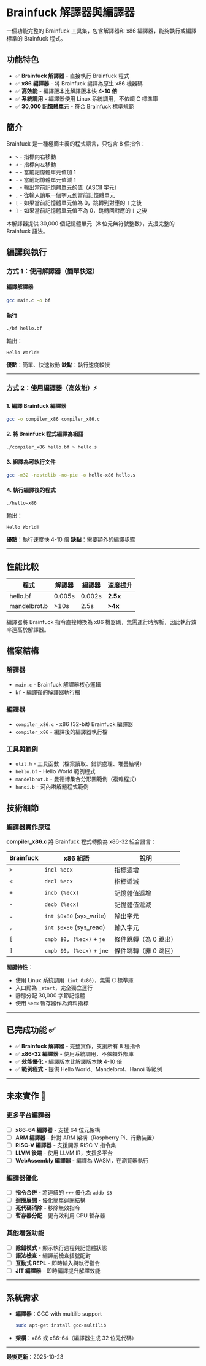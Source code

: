 # Brainfuck 解譯器與編譯器

一個功能完整的 Brainfuck 工具集，包含解譯器和 x86 編譯器，能夠執行或編譯標準的 Brainfuck 程式。

## 功能特色

- ✅ **Brainfuck 解譯器** - 直接執行 Brainfuck 程式
- ✅ **x86 編譯器** - 將 Brainfuck 編譯為原生 x86 機器碼
- ✅ **高效能** - 編譯版本比解譯版本快 **4-10 倍**
- ✅ **系統調用** - 編譯器使用 Linux 系統調用，不依賴 C 標準庫
- ✅ **30,000 記憶體單元** - 符合 Brainfuck 標準規範

## 簡介

Brainfuck 是一種極簡主義的程式語言，只包含 8 個指令：
- `>` - 指標向右移動
- `<` - 指標向左移動
- `+` - 當前記憶體單元值加 1
- `-` - 當前記憶體單元值減 1
- `.` - 輸出當前記憶體單元的值（ASCII 字元）
- `,` - 從輸入讀取一個字元到當前記憶體單元
- `[` - 如果當前記憶體單元值為 0，跳轉到對應的 `]` 之後
- `]` - 如果當前記憶體單元值不為 0，跳轉回對應的 `[` 之後

本解譯器提供 30,000 個記憶體單元（8 位元無符號整數），支援完整的 Brainfuck 語法。

## 編譯與執行

### 方式 1：使用解譯器（簡單快速）

#### 編譯解譯器
```bash
gcc main.c -o bf
```

#### 執行
```bash
./bf hello.bf
```

輸出：
```
Hello World!
```

**優點**：簡單、快速啟動
**缺點**：執行速度較慢

---

### 方式 2：使用編譯器（高效能）⚡

#### 1. 編譯 Brainfuck 編譯器
```bash
gcc -o compiler_x86 compiler_x86.c
```

#### 2. 將 Brainfuck 程式編譯為組語
```bash
./compiler_x86 hello.bf > hello.s
```

#### 3. 組譯為可執行文件
```bash
gcc -m32 -nostdlib -no-pie -o hello-x86 hello.s
```

#### 4. 執行編譯後的程式
```bash
./hello-x86
```

輸出：
```
Hello World!
```

**優點**：執行速度快 4-10 倍
**缺點**：需要額外的編譯步驟

---

## 性能比較

| 程式 | 解譯器 | 編譯器 | 速度提升 |
|------|--------|--------|----------|
| hello.bf | 0.005s | 0.002s | **2.5x** |
| mandelbrot.b | >10s | 2.5s | **>4x** |

編譯器將 Brainfuck 指令直接轉換為 x86 機器碼，無需運行時解析，因此執行效率遠高於解譯器。

## 檔案結構

### 解譯器
- `main.c` - Brainfuck 解譯器核心邏輯
- `bf` - 編譯後的解譯器執行檔

### 編譯器
- `compiler_x86.c` - x86 (32-bit) Brainfuck 編譯器
- `compiler_x86` - 編譯後的編譯器執行檔

### 工具與範例
- `util.h` - 工具函數（檔案讀取、錯誤處理、堆疊結構）
- `hello.bf` - Hello World 範例程式
- `mandelbrot.b` - 曼德博集合分形圖範例（複雜程式）
- `hanoi.b` - 河內塔解題程式範例

## 技術細節

### 編譯器實作原理

**compiler_x86.c** 將 Brainfuck 程式轉換為 x86-32 組合語言：

| Brainfuck | x86 組語 | 說明 |
|-----------|---------|------|
| `>` | `incl %ecx` | 指標遞增 |
| `<` | `decl %ecx` | 指標遞減 |
| `+` | `incb (%ecx)` | 記憶體值遞增 |
| `-` | `decb (%ecx)` | 記憶體值遞減 |
| `.` | `int $0x80` (sys_write) | 輸出字元 |
| `,` | `int $0x80` (sys_read) | 輸入字元 |
| `[` | `cmpb $0, (%ecx)` + `je` | 條件跳轉（為 0 跳出） |
| `]` | `cmpb $0, (%ecx)` + `jne` | 條件跳轉（非 0 跳回） |

**關鍵特性**：
- 使用 Linux 系統調用（`int 0x80`），無需 C 標準庫
- 入口點為 `_start`，完全獨立運行
- 靜態分配 30,000 字節記憶體
- 使用 `%ecx` 暫存器作為資料指標

---

## 已完成功能 ✅

- ✅ **Brainfuck 解譯器** - 完整實作，支援所有 8 種指令
- ✅ **x86-32 編譯器** - 使用系統調用，不依賴外部庫
- ✅ **效能優化** - 編譯版本比解譯版本快 4-10 倍
- ✅ **範例程式** - 提供 Hello World、Mandelbrot、Hanoi 等範例

---

## 未來實作 🚀

### 更多平台編譯器
- [ ] **x86-64 編譯器** - 支援 64 位元架構
- [ ] **ARM 編譯器** - 針對 ARM 架構（Raspberry Pi、行動裝置）
- [ ] **RISC-V 編譯器** - 支援開源 RISC-V 指令集
- [ ] **LLVM 後端** - 使用 LLVM IR，支援多平台
- [ ] **WebAssembly 編譯器** - 編譯為 WASM，在瀏覽器執行

### 編譯器優化
- [ ] **指令合併** - 將連續的 `+++` 優化為 `addb $3`
- [ ] **迴圈展開** - 優化簡單迴圈結構
- [ ] **死代碼消除** - 移除無效指令
- [ ] **暫存器分配** - 更有效利用 CPU 暫存器

### 其他增強功能
- [ ] **除錯模式** - 顯示執行過程與記憶體狀態
- [ ] **語法檢查** - 編譯前檢查括號配對
- [ ] **互動式 REPL** - 即時輸入與執行指令
- [ ] **JIT 編譯器** - 即時編譯提升解譯效能

---

## 系統需求


- **編譯器**：GCC with multilib support
  ```bash
  sudo apt-get install gcc-multilib
  ```
- **架構**：x86 或 x86-64（編譯器生成 32 位元代碼）


---

**最後更新**：2025-10-23


